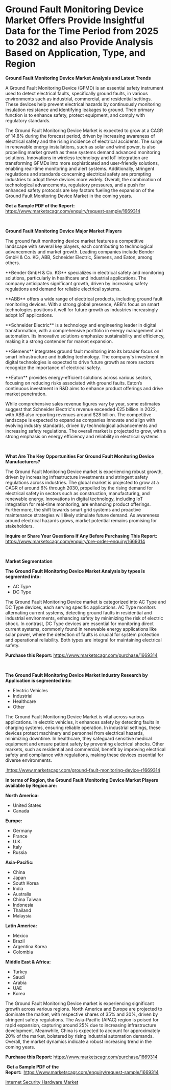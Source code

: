 <p><h1>Ground Fault Monitoring Device Market Offers Provide Insightful Data for the Time Period from 2025 to 2032 and also Provide Analysis Based on Application, Type, and Region</h1></p><p><strong>Ground Fault Monitoring Device Market Analysis and Latest Trends</strong></p>
<p><p>A Ground Fault Monitoring Device (GFMD) is an essential safety instrument used to detect electrical faults, specifically ground faults, in various environments such as industrial, commercial, and residential settings. These devices help prevent electrical hazards by continuously monitoring insulation resistance and identifying leakages to ground. Their primary function is to enhance safety, protect equipment, and comply with regulatory standards.</p><p>The Ground Fault Monitoring Device Market is expected to grow at a CAGR of 14.8% during the forecast period, driven by increasing awareness of electrical safety and the rising incidence of electrical accidents. The surge in renewable energy installations, such as solar and wind power, is also propelling market growth as these systems demand advanced monitoring solutions. Innovations in wireless technology and IoT integration are transforming GFMDs into more sophisticated and user-friendly solutions, enabling real-time monitoring and alert systems. Additionally, stringent regulations and standards concerning electrical safety are prompting industries to adopt these devices more widely. Overall, the combination of technological advancements, regulatory pressures, and a push for enhanced safety protocols are key factors fueling the expansion of the Ground Fault Monitoring Device Market in the coming years.</p></p>
<p><strong>Get a Sample PDF of the Report:&nbsp;</strong> <a href="https://www.marketscagr.com/enquiry/request-sample/1669314?utm_campaign=2336&utm_medium=2&utm_source=Github&utm_content=ia&utm_term=17022025&utm_id=ground-fault-monitoring-device">https://www.marketscagr.com/enquiry/request-sample/1669314</a></p>
<p>&nbsp;</p>
<p><strong>Ground Fault Monitoring Device Major Market Players</strong></p>
<p><p>The ground fault monitoring device market features a competitive landscape with several key players, each contributing to technological advancements and market growth. Leading companies include Bender GmbH & Co. KG, ABB, Schneider Electric, Siemens, and Eaton, among others. </p><p>**Bender GmbH & Co. KG** specializes in electrical safety and monitoring solutions, particularly in healthcare and industrial applications. The company anticipates significant growth, driven by increasing safety regulations and demand for reliable electrical systems. </p><p>**ABB** offers a wide range of electrical products, including ground fault monitoring devices. With a strong global presence, ABB's focus on smart technologies positions it well for future growth as industries increasingly adopt IoT applications.</p><p>**Schneider Electric** is a technology and engineering leader in digital transformation, with a comprehensive portfolio in energy management and automation. Its innovative solutions emphasize sustainability and efficiency, making it a strong contender for market expansion.</p><p>**Siemens** integrates ground fault monitoring into its broader focus on smart infrastructure and building technology. The company's investment in digital technologies is expected to drive future growth as more sectors recognize the importance of electrical safety.</p><p>**Eaton** provides energy-efficient solutions across various sectors, focusing on reducing risks associated with ground faults. Eaton’s continuous investment in R&D aims to enhance product offerings and drive market penetration.</p><p>While comprehensive sales revenue figures vary by year, some estimates suggest that Schneider Electric's revenue exceeded €25 billion in 2022, with ABB also reporting revenues around $28 billion. The competitive landscape is expected to expand as companies innovate and align with evolving industry standards, driven by technological advancements and increasing safety regulations. The overall market is projected to grow, with a strong emphasis on energy efficiency and reliability in electrical systems.</p></p>
<p>&nbsp;</p>
<p><strong>What Are The Key Opportunities For Ground Fault Monitoring Device Manufacturers?</strong></p>
<p><p>The Ground Fault Monitoring Device market is experiencing robust growth, driven by increasing infrastructure investments and stringent safety regulations across industries. The global market is projected to grow at a CAGR of around 6% through 2030, propelled by the rising demand for electrical safety in sectors such as construction, manufacturing, and renewable energy. Innovations in digital technology, including IoT integration for real-time monitoring, are enhancing product offerings. Furthermore, the shift towards smart grid systems and proactive maintenance strategies will likely stimulate future demand. As awareness around electrical hazards grows, market potential remains promising for stakeholders.</p></p>
<p><strong>Inquire or Share Your Questions If Any Before Purchasing This Report:</strong> <a href="https://www.marketscagr.com/enquiry/pre-order-enquiry/1669314?utm_campaign=2336&utm_medium=2&utm_source=Github&utm_content=ia&utm_term=17022025&utm_id=ground-fault-monitoring-device">https://www.marketscagr.com/enquiry/pre-order-enquiry/1669314</a></p>
<p>&nbsp;</p>
<p><strong>Market Segmentation</strong></p>
<p><strong>The Ground Fault Monitoring Device Market Analysis by types is segmented into:</strong></p>
<p><ul><li>AC Type</li><li>DC Type</li></ul></p>
<p><p>The Ground Fault Monitoring Device market is categorized into AC Type and DC Type devices, each serving specific applications. AC Type monitors alternating current systems, detecting ground faults in residential and industrial environments, enhancing safety by minimizing the risk of electric shock. In contrast, DC Type devices are essential for monitoring direct current systems, commonly found in renewable energy applications like solar power, where the detection of faults is crucial for system protection and operational reliability. Both types are integral for maintaining electrical safety.</p></p>
<p><strong>Purchase this Report:&nbsp;</strong><a href="https://www.marketscagr.com/purchase/1669314?utm_campaign=2336&utm_medium=2&utm_source=Github&utm_content=ia&utm_term=17022025&utm_id=ground-fault-monitoring-device">https://www.marketscagr.com/purchase/1669314</a></p>
<p>&nbsp;</p>
<p><strong>The Ground Fault Monitoring Device Market Industry Research by Application is segmented into:</strong></p>
<p><ul><li>Electric Vehicles</li><li>Industrial</li><li>Healthcare</li><li>Other</li></ul></p>
<p><p>The Ground Fault Monitoring Device Market is vital across various applications. In electric vehicles, it enhances safety by detecting faults in charging systems, ensuring reliable operation. In industrial settings, these devices protect machinery and personnel from electrical hazards, minimizing downtime. In healthcare, they safeguard sensitive medical equipment and ensure patient safety by preventing electrical shocks. Other markets, such as residential and commercial, benefit by improving electrical safety and compliance with regulations, making these devices essential for diverse environments.</p></p>
<p><a href="https://www.marketscagr.com/ground-fault-monitoring-device-r1669314?utm_campaign=2336&utm_medium=2&utm_source=Github&utm_content=ia&utm_term=17022025&utm_id=ground-fault-monitoring-device">&nbsp;https://www.marketscagr.com/ground-fault-monitoring-device-r1669314</a></p>
<p><strong>In terms of Region, the Ground Fault Monitoring Device Market Players available by Region are:</strong></p>
<p>
    <p> <strong> North America: </strong>
        <ul>
            <li>United States</li>
            <li>Canada</li>
        </ul>
        </p> 
    <p> <strong> Europe: </strong>
        <ul>
            <li>Germany</li>
            <li>France</li>
            <li>U.K.</li>
            <li>Italy</li>
            <li>Russia</li>
        </ul>
        </p> 
    <p> <strong> Asia-Pacific: </strong>
        <ul>
            <li>China</li>
            <li>Japan</li>
            <li>South Korea</li>
            <li>India</li>
            <li>Australia</li>
            <li>China Taiwan</li>
            <li>Indonesia</li>
            <li>Thailand</li>
            <li>Malaysia</li>
        </ul>
        </p> 
    <p> <strong> Latin America: </strong>
        <ul>
            <li>Mexico</li>
            <li>Brazil</li>
            <li>Argentina Korea</li>
            <li>Colombia</li>
        </ul>
        </p> 
    <p> <strong> Middle East & Africa: </strong>
        <ul>
            <li>Turkey</li>
            <li>Saudi</li>
            <li>Arabia</li>
            <li>UAE</li>
            <li>Korea</li>
        </ul>
    </p>
    </p>
<p><p>The Ground Fault Monitoring Device market is experiencing significant growth across various regions. North America and Europe are projected to dominate the market, with respective shares of 35% and 30%, driven by stringent safety regulations. The Asia-Pacific (APAC) region is poised for rapid expansion, capturing around 25% due to increasing infrastructure development. Meanwhile, China is expected to account for approximately 20% of the market, bolstered by rising industrial automation demands. Overall, the market dynamics indicate a robust increasing trend in the coming years.</p></p>
<p><strong>Purchase this Report: </strong><a href="https://www.marketscagr.com/purchase/1669314?utm_campaign=2336&utm_medium=2&utm_source=Github&utm_content=ia&utm_term=17022025&utm_id=ground-fault-monitoring-device">https://www.marketscagr.com/purchase/1669314</a></p>
<p>&nbsp;<strong>Get a Sample PDF of the Report:&nbsp;&nbsp;</strong><a href="https://www.marketscagr.com/enquiry/request-sample/1669314?utm_campaign=2336&utm_medium=2&utm_source=Github&utm_content=ia&utm_term=17022025&utm_id=ground-fault-monitoring-device">https://www.marketscagr.com/enquiry/request-sample/1669314</a></p>
<p><strong></strong></p>
<p><p><a href="https://github.com/yazminwollma30/Market-Research-Report-List-1/blob/main/internet-security-hardware-market.md?utm_campaign=2336&utm_medium=2&utm_source=Github&utm_content=ia&utm_term=17022025&utm_id=ground-fault-monitoring-device">Internet Security Hardware Market</a></p></p>